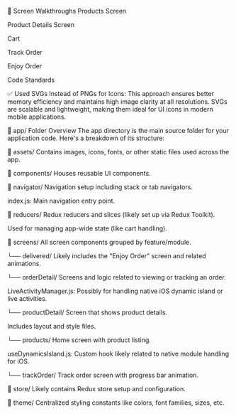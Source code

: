 🧭 Screen Walkthroughs
Products Screen

Product Details Screen

Cart

Track Order

Enjoy Order

Code Standards


✅ Used SVGs Instead of PNGs for Icons:
This approach ensures better memory efficiency and maintains high image clarity at all resolutions. SVGs are scalable and lightweight, making them ideal for UI icons in modern mobile applications.

📁 app/ Folder Overview
The app directory is the main source folder for your application code. Here's a breakdown of its structure:

📂 assets/
Contains images, icons, fonts, or other static files used across the app.

📂 components/
Houses reusable UI components.

📂 navigator/
Navigation setup including stack or tab navigators.

index.js: Main navigation entry point.

📂 reducers/
Redux reducers and slices (likely set up via Redux Toolkit).

Used for managing app-wide state (like cart handling).

📂 screens/
All screen components grouped by feature/module.

└── delivered/
Likely includes the "Enjoy Order" screen and related animations.

└── orderDetail/
Screens and logic related to viewing or tracking an order.

LiveActivityManager.js: Possibly for handling native iOS dynamic island or live activities.

└── productDetail/
Screen that shows product details.

Includes layout and style files.

└── products/
Home screen with product listing.

useDynamicsIsland.js: Custom hook likely related to native module handling for iOS.

└── trackOrder/
Track order screen with progress bar animation.

📂 store/
Likely contains Redux store setup and configuration.

📂 theme/
Centralized styling constants like colors, font families, sizes, etc.

